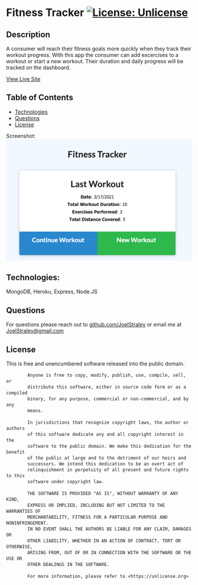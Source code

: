 # Fitness Tracker [![License: Unlicense](https://img.shields.io/badge/license-Unlicense-blue.svg)](http://unlicense.org/)
## Description
A consumer will reach their fitness goals more quickly when they track their workout progress. 
With this app the consumer can add excercises to a workout or start a new workout. 
Their duration and daily progress will be tracked on the dashboard.

[View Live Site](https://floating-temple-60678.herokuapp.com/)
## Table of Contents

* [Technologies](#Technologies)
* [Questions](#Questions)
* [License](#License)


Screenshot: 
![alt text](https://github.com/Joelstraley/Fitness-Tracker/blob/master/public/assets/Fitness%20Tracker%20App.png?raw=true)

## <a name="Technologies">Technologies:</a>
MongoDB, Heroku, Express, Node.JS 

## <a name="Questions">Questions</a>
For questions please reach out to [github.com/JoelStraley](github.com/JoelStraley) 
or email me at [JoelStraley@gmail.com](mailto:JoelStraley@gmail.com)

## <a name="License">License</a>
This is free and unencumbered software released into the public domain.
    
            Anyone is free to copy, modify, publish, use, compile, sell, or
            distribute this software, either in source code form or as a compiled
            binary, for any purpose, commercial or non-commercial, and by any
            means.
            
            In jurisdictions that recognize copyright laws, the author or authors
            of this software dedicate any and all copyright interest in the
            software to the public domain. We make this dedication for the benefit
            of the public at large and to the detriment of our heirs and
            successors. We intend this dedication to be an overt act of
            relinquishment in perpetuity of all present and future rights to this
            software under copyright law.
            
            THE SOFTWARE IS PROVIDED "AS IS", WITHOUT WARRANTY OF ANY KIND,
            EXPRESS OR IMPLIED, INCLUDING BUT NOT LIMITED TO THE WARRANTIES OF
            MERCHANTABILITY, FITNESS FOR A PARTICULAR PURPOSE AND NONINFRINGEMENT.
            IN NO EVENT SHALL THE AUTHORS BE LIABLE FOR ANY CLAIM, DAMAGES OR
            OTHER LIABILITY, WHETHER IN AN ACTION OF CONTRACT, TORT OR OTHERWISE,
            ARISING FROM, OUT OF OR IN CONNECTION WITH THE SOFTWARE OR THE USE OR
            OTHER DEALINGS IN THE SOFTWARE.
            
            For more information, please refer to <https://unlicense.org>
